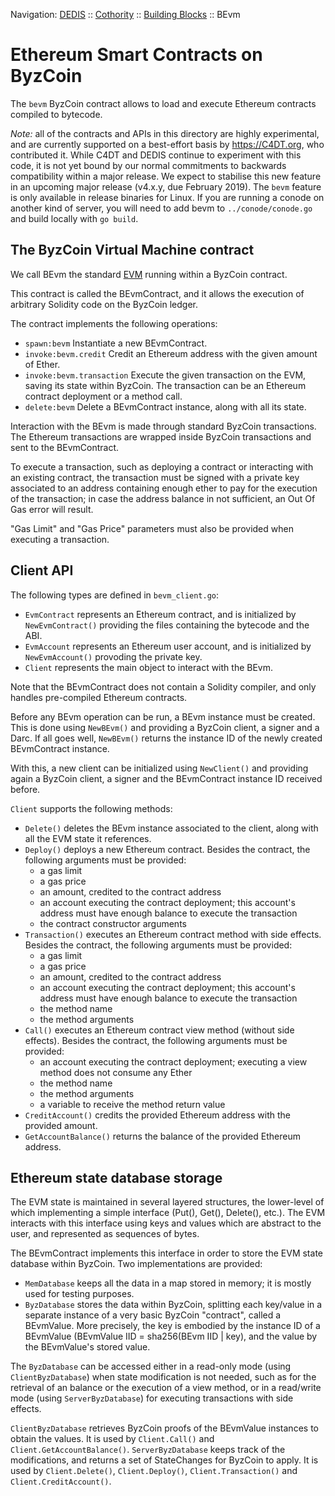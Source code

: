 Navigation: [DEDIS](https://github.com/dedis/doc/tree/master/README.md) ::
[Cothority](../README.md) ::
[Building Blocks](../doc/BuildingBlocks.md) ::
BEvm

# Ethereum Smart Contracts on ByzCoin

The `bevm` ByzCoin contract allows to load and execute Ethereum contracts compiled to bytecode.

*Note:* all of the contracts and APIs in this directory are highly experimental, and
are currently supported on a best-effort basis by https://C4DT.org, who contributed it.
While C4DT and DEDIS continue to experiment with this code, it is not yet bound by our
normal commitments to backwards compatibility within a major release. We expect to stabilise
this new feature in an upcoming major release (v4.x.y, due February 2019).
The `bevm` feature is only available in release binaries for Linux. If you
are running a conode on another kind of server, you will need to add bevm to `../conode/conode.go`
and build locally with `go build`.

## The ByzCoin Virtual Machine contract

We call BEvm the standard [EVM](https://en.wikipedia.org/wiki/Ethereum#Virtual_Machine) running within a ByzCoin contract.

This contract is called the BEvmContract, and it allows the execution of arbitrary Solidity code on the ByzCoin ledger.

The contract implements the following operations:

- `spawn:bevm` Instantiate a new BEvmContract.
- `invoke:bevm.credit` Credit an Ethereum address with the given amount of Ether.
- `invoke:bevm.transaction` Execute the given transaction on the EVM, saving its state within ByzCoin. The transaction can be an Ethereum contract deployment or a method call.
- `delete:bevm` Delete a BEvmContract instance, along with all its state.

Interaction with the BEvm is made through standard ByzCoin transactions. The Ethereum transactions are wrapped inside ByzCoin transactions and sent to the BEvmContract.

To execute a transaction, such as deploying a contract or interacting with an existing contract, the transaction must be signed with a private key associated to an address containing enough ether to pay for the execution of the transaction; in case the address balance in not sufficient, an Out Of Gas error will result.

"Gas Limit" and "Gas Price" parameters must also be provided when executing a transaction.

## Client API

The following types are defined in `bevm_client.go`:

- `EvmContract` represents an Ethereum contract, and is initialized by `NewEvmContract()` providing the files containing the bytecode and the ABI.
- `EvmAccount` represents an Ethereum user account, and is initialized by `NewEvmAccount()` provoding the private key.
- `Client` represents the main object to interact with the BEvm.

Note that the BEvmContract does not contain a Solidity compiler, and only handles pre-compiled Ethereum contracts.

Before any BEvm operation can be run, a BEvm instance must be created. This is done using `NewBEvm()` and providing a ByzCoin client, a signer and a Darc. If all goes well, `NewBEvm()` returns the instance ID of the newly created BEvmContract instance.

With this, a new client can be initialized using `NewClient()` and providing again a ByzCoin client, a signer and the BEvmContract instance ID received before.

`Client` supports the following methods:

- `Delete()` deletes the BEvm instance associated to the client, along with all the EVM state it references.
- `Deploy()` deploys a new Ethereum contract. Besides the contract, the following arguments must be provided:
    - a gas limit
    - a gas price
    - an amount, credited to the contract address
    - an account executing the contract deployment; this account's address must have enough balance to execute the transaction
    - the contract constructor arguments
- `Transaction()` executes an Ethereum contract method with side effects. Besides the contract, the following arguments must be provided:
    - a gas limit
    - a gas price
    - an amount, credited to the contract address
    - an account executing the contract deployment; this account's address must have enough balance to execute the transaction
    - the method name
    - the method arguments
- `Call()` executes an Ethereum contract view method (without side effects). Besides the contract, the following arguments must be provided:
    - an account executing the contract deployment; executing a view method does not consume any Ether
    - the method name
    - the method arguments
    - a variable to receive the method return value
- `CreditAccount()` credits the provided Ethereum address with the provided amount.
- `GetAccountBalance()` returns the balance of the provided Ethereum address.

## Ethereum state database storage

The EVM state is maintained in several layered structures, the lower-level of which implementing a simple interface (Put(), Get(), Delete(), etc.). The EVM interacts with this interface using keys and values which are abstract to the user, and represented as sequences of bytes.

The BEvmContract implements this interface in order to store the EVM state database within ByzCoin. Two implementations are provided:

- `MemDatabase` keeps all the data in a map stored in memory; it is mostly used for testing purposes.
- `ByzDatabase` stores the data within ByzCoin, splitting each key/value in a separate instance of a very basic ByzCoin "contract", called a BEvmValue. More precisely, the key is embodied by the instance ID of a BEvmValue (BEvmValue IID = sha256(BEvm IID | key), and the value by the BEvmValue's stored value.

The `ByzDatabase` can be accessed either in a read-only mode (using `ClientByzDatabase`) when state modification is not needed, such as for the retrieval of an balance or the execution of a view method, or in a read/write mode (using `ServerByzDatabase`) for executing transactions with side effects.

`ClientByzDatabase` retrieves ByzCoin proofs of the BEvmValue instances to obtain the values. It is used by `Client.Call()` and `Client.GetAccountBalance()`.
`ServerByzDatabase` keeps track of the modifications, and returns a set of StateChanges for ByzCoin to apply. It is used by `Client.Delete()`, `Client.Deploy()`, `Client.Transaction()` and `Client.CreditAccount()`.
